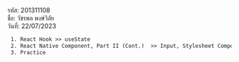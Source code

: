 
รหัส: 201311108
<br>
ชื่อ: วัชรพล พงษ์วิลัย
<br>
วันที่: 22/07/2023
<br>
```txt
 1. React Hook >> useState
 2. React Native Component, Part II (Cont.)  >> Input, Stylesheet Components, Flexbox
 3. Practice
```
